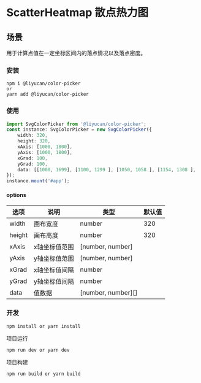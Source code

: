 # ScatterHeatmap 散点热力图

## 场景

用于计算点值在一定坐标区间内的落点情况以及落点密度。

### 安装

```shell
npm i @liyucan/color-picker
or
yarn add @liyucan/color-picker
```

### 使用

```ts
import SvgColorPicker from '@liyucan/color-picker';
const instance: SvgColorPicker = new SvgColorPicker({
    width: 320,
    height: 320,
    xAxis: [1000, 1800],
    yAxis: [1000, 1800],
    xGrad: 100,
    yGrad: 100,
    data: [[1000, 1699], [1100, 1299 ], [1050, 1058 ], [1154, 1308 ], [1287, 1750 ], [1587, 1205 ], [1708, 1000 ], [1408, 1800 ], [1478, 1305 ], [1122, 1648]]
});
instance.mount('#app');
```

#### options

|  选项   | 说明  |  类型  |  默认值  |
|  ----  | ----  |  ----  | ----  |
| width  | 画布宽度 | number | 320 |
| height  | 画布高度 | number | 320 |
| xAxis  | x轴坐标值范围 | [number, number] |  |
| yAxis  | y轴坐标值范围 | [number, number] |  |
| xGrad  | x轴坐标值间隔 | number |  |
| yGrad  | y轴坐标值间隔 | number |  |
| data  | 值数据 | [number, number][] |  |

### 开发

```shell
npm install or yarn install
```

项目运行

```shell
npm run dev or yarn dev
```

项目构建

```shell
npm run build or yarn build
```
